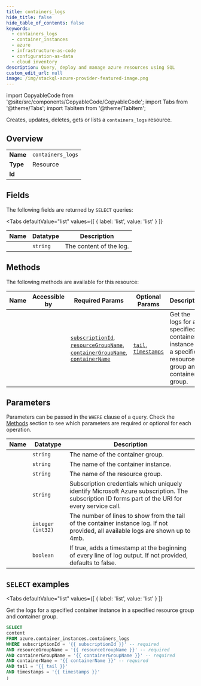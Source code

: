 ```yaml
--- 
title: containers_logs
hide_title: false
hide_table_of_contents: false
keywords:
  - containers_logs
  - container_instances
  - azure
  - infrastructure-as-code
  - configuration-as-data
  - cloud inventory
description: Query, deploy and manage azure resources using SQL
custom_edit_url: null
image: /img/stackql-azure-provider-featured-image.png
---
```


import CopyableCode from '@site/src/components/CopyableCode/CopyableCode';
import Tabs from '@theme/Tabs';
import TabItem from '@theme/TabItem';

Creates, updates, deletes, gets or lists a <code>containers_logs</code> resource.

## Overview
<table><tbody>
<tr><td><b>Name</b></td><td><code>containers_logs</code></td></tr>
<tr><td><b>Type</b></td><td>Resource</td></tr>
<tr><td><b>Id</b></td><td><CopyableCode code="azure.container_instances.containers_logs" /></td></tr>
</tbody></table>

## Fields

The following fields are returned by `SELECT` queries:

<Tabs
    defaultValue="list"
    values={[
        { label: 'list', value: 'list' }
    ]}
>
<TabItem value="list">

<table>
<thead>
    <tr>
    <th>Name</th>
    <th>Datatype</th>
    <th>Description</th>
    </tr>
</thead>
<tbody>
<tr>
    <td><CopyableCode code="content" /></td>
    <td><code>string</code></td>
    <td>The content of the log.</td>
</tr>
</tbody>
</table>
</TabItem>
</Tabs>

## Methods

The following methods are available for this resource:

<table>
<thead>
    <tr>
    <th>Name</th>
    <th>Accessible by</th>
    <th>Required Params</th>
    <th>Optional Params</th>
    <th>Description</th>
    </tr>
</thead>
<tbody>
<tr>
    <td><a href="#list"><CopyableCode code="list" /></a></td>
    <td><CopyableCode code="select" /></td>
    <td><a href="#parameter-subscriptionId"><code>subscriptionId</code></a>, <a href="#parameter-resourceGroupName"><code>resourceGroupName</code></a>, <a href="#parameter-containerGroupName"><code>containerGroupName</code></a>, <a href="#parameter-containerName"><code>containerName</code></a></td>
    <td><a href="#parameter-tail"><code>tail</code></a>, <a href="#parameter-timestamps"><code>timestamps</code></a></td>
    <td>Get the logs for a specified container instance in a specified resource group and container group.</td>
</tr>
</tbody>
</table>

## Parameters

Parameters can be passed in the `WHERE` clause of a query. Check the [Methods](#methods) section to see which parameters are required or optional for each operation.

<table>
<thead>
    <tr>
    <th>Name</th>
    <th>Datatype</th>
    <th>Description</th>
    </tr>
</thead>
<tbody>
<tr id="parameter-containerGroupName">
    <td><CopyableCode code="containerGroupName" /></td>
    <td><code>string</code></td>
    <td>The name of the container group.</td>
</tr>
<tr id="parameter-containerName">
    <td><CopyableCode code="containerName" /></td>
    <td><code>string</code></td>
    <td>The name of the container instance.</td>
</tr>
<tr id="parameter-resourceGroupName">
    <td><CopyableCode code="resourceGroupName" /></td>
    <td><code>string</code></td>
    <td>The name of the resource group.</td>
</tr>
<tr id="parameter-subscriptionId">
    <td><CopyableCode code="subscriptionId" /></td>
    <td><code>string</code></td>
    <td>Subscription credentials which uniquely identify Microsoft Azure subscription. The subscription ID forms part of the URI for every service call.</td>
</tr>
<tr id="parameter-tail">
    <td><CopyableCode code="tail" /></td>
    <td><code>integer (int32)</code></td>
    <td>The number of lines to show from the tail of the container instance log. If not provided, all available logs are shown up to 4mb.</td>
</tr>
<tr id="parameter-timestamps">
    <td><CopyableCode code="timestamps" /></td>
    <td><code>boolean</code></td>
    <td>If true, adds a timestamp at the beginning of every line of log output. If not provided, defaults to false.</td>
</tr>
</tbody>
</table>

## `SELECT` examples

<Tabs
    defaultValue="list"
    values={[
        { label: 'list', value: 'list' }
    ]}
>
<TabItem value="list">

Get the logs for a specified container instance in a specified resource group and container group.

```sql
SELECT
content
FROM azure.container_instances.containers_logs
WHERE subscriptionId = '{{ subscriptionId }}' -- required
AND resourceGroupName = '{{ resourceGroupName }}' -- required
AND containerGroupName = '{{ containerGroupName }}' -- required
AND containerName = '{{ containerName }}' -- required
AND tail = '{{ tail }}'
AND timestamps = '{{ timestamps }}'
;
```
</TabItem>
</Tabs>
